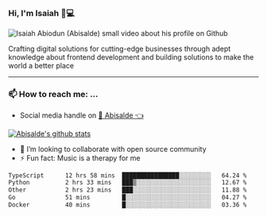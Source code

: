 ### Hi, I'm Isaiah 🌻💻

<img src="https://res.cloudinary.com/abisalde/image/upload/c_scale,h_311,w_816/v1616039512/Abisalde_github.gif" alt="Isaiah Abiodun (Abisalde) small video about his profile on Github">

Crafting digital solutions for cutting-edge businesses through adept knowledge about frontend development and building solutions to make the world a better place
<hr>

### 📫 How to reach me: ...
- Social media handle on <a href="https://twitter.com/abisalde">🔔  Abisalde   👈</a>


[![Abisalde's github stats](https://github-readme-stats.vercel.app/api?username=abisalde)](https://github.com/abisalde/github-readme-stats)

- 👯 I’m looking to collaborate with open source community
- ⚡ Fun fact: Music is a therapy for me


<!--
**abisalde/Abisalde** is a ✨ _special_ ✨ repository because its `README.md` (this file) appears on your GitHub profile.

Here are some ideas to get you started:


- 👯 I’m looking to collaborate with open source community
- 🤔 I’m looking for help with ...
- 💬 Ask me about ...
- 📫 How to reach me: ...
- 😄 Pronouns: ...
- ⚡ Fun fact: ...
-->

<!--START_SECTION:waka-->

```txt
TypeScript      12 hrs 58 mins  ████████████████░░░░░░░░░   64.24 %
Python          2 hrs 33 mins   ███▒░░░░░░░░░░░░░░░░░░░░░   12.67 %
Other           2 hrs 23 mins   ███░░░░░░░░░░░░░░░░░░░░░░   11.88 %
Go              51 mins         █░░░░░░░░░░░░░░░░░░░░░░░░   04.27 %
Docker          40 mins         █░░░░░░░░░░░░░░░░░░░░░░░░   03.36 %
```

<!--END_SECTION:waka-->

